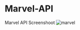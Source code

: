 # Marvel-API
Marvel API Screenshoot
![marvel](https://user-images.githubusercontent.com/83219979/153722176-11403719-e5f8-4a2d-8f85-e57640a8cbda.PNG)
